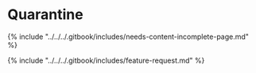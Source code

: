 # Quarantine

{% include "../../../.gitbook/includes/needs-content-incomplete-page.md" %}



{% include "../../../.gitbook/includes/feature-request.md" %}
